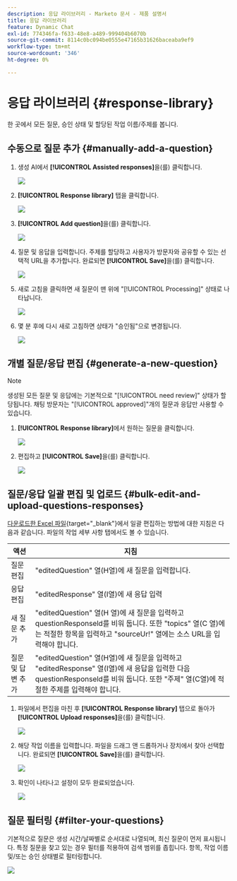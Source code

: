 ```yaml
---
description: 응답 라이브러리 - Marketo 문서 - 제품 설명서
title: 응답 라이브러리
feature: Dynamic Chat
exl-id: 774346fa-f633-48e8-a489-999404b6070b
source-git-commit: 8114c0bc094be0555e47165b31626baceaba9ef9
workflow-type: tm+mt
source-wordcount: '346'
ht-degree: 0%

---
```


# 응답 라이브러리 {#response-library}

한 곳에서 모든 질문, 승인 상태 및 할당된 작업 이름/주제를 봅니다.

## 수동으로 질문 추가 {#manually-add-a-question}

1. 생성 AI에서 **[!UICONTROL Assisted responses]**&#x200B;을(를) 클릭합니다.

   ![](assets/response-library-1.png)

1. **[!UICONTROL Response library]** 탭을 클릭합니다.

   ![](assets/response-library-2.png)

1. **[!UICONTROL Add question]**&#x200B;을(를) 클릭합니다.

   ![](assets/response-library-3.png)

1. 질문 및 응답을 입력합니다. 주제를 할당하고 사용자가 방문자와 공유할 수 있는 선택적 URL을 추가합니다. 완료되면 **[!UICONTROL Save]**&#x200B;을(를) 클릭합니다.

   ![](assets/response-library-4.png)

1. 새로 고침을 클릭하면 새 질문이 맨 위에 &quot;[!UICONTROL Processing]&quot; 상태로 나타납니다.

   ![](assets/response-library-5.png)

1. 몇 분 후에 다시 새로 고침하면 상태가 &quot;승인됨&quot;으로 변경됩니다.

   ![](assets/response-library-6.png)

## 개별 질문/응답 편집 {#generate-a-new-question}

>[!NOTE]
>
>생성된 모든 질문 및 응답에는 기본적으로 &quot;[!UICONTROL need review]&quot; 상태가 할당됩니다. 채팅 방문자는 &quot;[!UICONTROL approved]&quot;개의 질문과 응답만 사용할 수 있습니다.

1. **[!UICONTROL Response library]**&#x200B;에서 원하는 질문을 클릭합니다.

   ![](assets/response-library-7.png)

1. 편집하고 **[!UICONTROL Save]**&#x200B;을(를) 클릭합니다.

   ![](assets/response-library-8.png)

## 질문/응답 일괄 편집 및 업로드 {#bulk-edit-and-upload-questions-responses}

[다운로드한 Excel 파일](/help/marketo/product-docs/demand-generation/dynamic-chat/generative-ai/question-generation.md#download-questions-and-responses){target="_blank"}에서 일괄 편집하는 방법에 대한 지침은 다음과 같습니다. 파일의 작업 세부 사항 탭에서도 볼 수 있습니다.

<table>
<thead>
  <tr>
    <th>액션</th>
    <th>지침</th>
  </tr>
</thead>
<tbody>
  <tr>
    <td>질문 편집</td>
    <td>"editedQuestion" 열(H열)에 새 질문을 입력합니다.</td>
  </tr>
  <tr>
    <td>응답 편집</td>
    <td>"editedResponse" 열(I열)에 새 응답 입력</td>
  </tr>
  <tr>
    <td>새 질문 추가</td>
    <td>"editedQuestion" 열(H 열)에 새 질문을 입력하고 questionResponseld를 비워 둡니다. 또한 "topics" 열(C 열)에는 적절한 항목을 입력하고 "sourceUr!" 열에는 소스 URL을 입력해야 합니다.</td>
  </tr>
  <tr>
    <td>질문 및 답변 추가</td>
    <td>"editedQuestion" 열(H열)에 새 질문을 입력하고 "editedResponse" 열(I열)에 새 응답을 입력한 다음 questionResponseld를 비워 둡니다. 또한 "주제" 열(C열)에 적절한 주제를 입력해야 합니다.</td>
  </tr>
</tbody>
</table>

1. 파일에서 편집을 마친 후 **[!UICONTROL Response library]** 탭으로 돌아가 **[!UICONTROL Upload responses]**&#x200B;을(를) 클릭합니다.

   ![](assets/response-library-9.png)

1. 해당 작업 이름을 입력합니다. 파일을 드래그 앤 드롭하거나 장치에서 찾아 선택합니다. 완료되면 **[!UICONTROL Save]**&#x200B;을(를) 클릭합니다.

   ![](assets/response-library-10.png)

1. 확인이 나타나고 설정이 모두 완료되었습니다.

   ![](assets/response-library-11.png)

## 질문 필터링 {#filter-your-questions}

기본적으로 질문은 생성 시간/날짜별로 순서대로 나열되며, 최신 질문이 먼저 표시됩니다. 특정 질문을 찾고 있는 경우 필터를 적용하여 검색 범위를 좁힙니다. 항목, 작업 이름 및/또는 승인 상태별로 필터링합니다.

![](assets/response-library-12.png)
